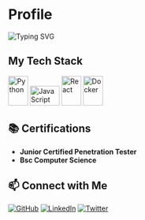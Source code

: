 # Profile

![Typing SVG](https://readme-typing-svg.herokuapp.com?font=Fira+Code&size=22&duration=10000&lines=Welcome+to+my+Professional+Profile!;Here+is+my+tech+stack;Cybersecurity,+Ethical+Hacking,+and+💻+Penetration+Testing.)

## My Tech Stack

<p>
  <img src="https://cdn.jsdelivr.net/gh/devicons/devicon/icons/python/python-original.svg" width="40" height="60" alt="Python" />

  <img src="https://cdn.jsdelivr.net/gh/devicons/devicon/icons/javascript/javascript-original.svg" width="60" height="40" alt="JavaScript" />

  <img src="https://cdn.jsdelivr.net/gh/devicons/devicon/icons/react/react-original.svg" width="40" height="60" alt="React" />

  <img src="https://cdn.jsdelivr.net/gh/devicons/devicon/icons/docker/docker-original.svg" width="40" height="60" alt="Docker" />
</p>

## 📚 Certifications

- **Junior Certified Penetration Tester**  
- **Bsc Computer Science**  


## 📫 Connect with Me

[![GitHub](https://img.shields.io/badge/GitHub-100000?style=for-the-badge&logo=github&logoColor=white)](https://github.com/C9B3RD3Vi1)
[![LinkedIn](https://img.shields.io/badge/LinkedIn-0A66C2?style=for-the-badge&logo=linkedin&logoColor=white)](https://linkedin.com/in/yourprofile)
[![Twitter](https://img.shields.io/badge/Twitter-1DA1F2?style=for-the-badge&logo=twitter&logoColor=white)](https://twitter.com/yourhandle)